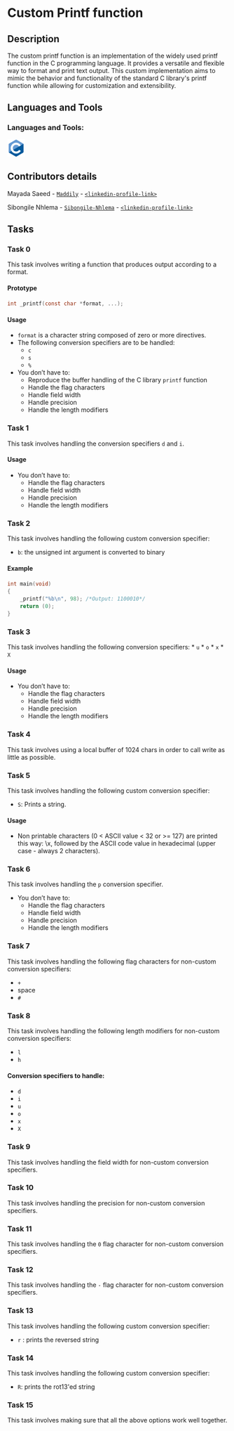 # Custom Printf function


## Description

The custom printf function is an implementation of the widely used printf function in the C programming language. It provides a versatile and flexible way to format and print text output. This custom implementation aims to mimic the behavior and functionality of the standard C library's printf function while allowing for customization and extensibility.

## Languages and Tools


<h3 align="left">Languages and Tools:</h3>
<p align="left"> <a href="https://www.cprogramming.com/" target="_blank" rel="noreferrer"> <img src="https://raw.githubusercontent.com/devicons/devicon/master/icons/c/c-original.svg" alt="c" width="40" height="40"/> </a> </p>


## Contributors details

Mayada Saeed - [`Maddily`](https://github.com/Maddily) - [`<linkedin-profile-link>`](https://www.linkedin.com/in/mayadase/)

Sibongile Nhlema - [`Sibongile-Nhlema`](https://github.com/Sibongile-Nhlema) - [`<linkedin-profile-link>`](https://www.linkedin.com/in/sibongile-nhlema/)

## Tasks

### Task 0

This task involves writing a function that produces output according to a format.

#### Prototype

```c
int _printf(const char *format, ...);
```

#### Usage

* `format` is a character string composed of zero or more directives.
* The following conversion specifiers are to be handled:
	* `c`
	* `s`
	* `%`
* You don’t have to:
	* Reproduce the buffer handling of the C library `printf` function
	* Handle the flag characters
	* Handle field width
	* Handle precision
	* Handle the length modifiers

### Task 1

This task involves handling the conversion specifiers `d` and `i`.

#### Usage

* You don’t have to:
	* Handle the flag characters
	* Handle field width
	* Handle precision
	* Handle the length modifiers

### Task 2

This task involves handling the following custom conversion specifier:
* `b`: the unsigned int argument is converted to binary

#### Example

```c
int main(void)
{
    _printf("%b\n", 98); /*Output: 1100010*/
    return (0);
}
```

### Task 3

This task involves handling the following conversion specifiers:
	* `u`
	* `o`
	* `x`
	* `X`

#### Usage

* You don’t have to:
	* Handle the flag characters
	* Handle field width
	* Handle precision
	* Handle the length modifiers

### Task 4

This task involves using a local buffer of 1024 chars in order to call write as little as possible.

### Task 5

This task involves handling the following custom conversion specifier:
* `S`: Prints a string.

#### Usage
* Non printable characters (0 < ASCII value < 32 or >= 127) are printed this way: \x, followed by the ASCII code value in hexadecimal (upper case - always 2 characters).

### Task 6

This task involves handling the `p` conversion specifier.

* You don’t have to:
	* Handle the flag characters
	* Handle field width
	* Handle precision
	* Handle the length modifiers

### Task 7

This task involves handling the following flag characters for non-custom conversion specifiers:

* `+`
* space
* `#`

### Task 8

This task involves handling the following length modifiers for non-custom conversion specifiers:

* `l`
* `h`

#### Conversion specifiers to handle:

* `d`
* `i`
* `u`
* `o`
* `x`
* `X`

### Task 9

This task involves handling the field width for non-custom conversion specifiers.

### Task 10

This task involves handling the precision for non-custom conversion specifiers.

### Task 11

This task involves handling the `0` flag character for non-custom conversion specifiers.

### Task 12

This task involves handling the `-` flag character for non-custom conversion specifiers.

### Task 13

This task involves handling the following custom conversion specifier:

* `r` : prints the reversed string

### Task 14

This task involves handling the following custom conversion specifier:

* `R`: prints the rot13'ed string

### Task 15

This task involves making sure that all the above options work well together.
